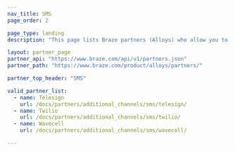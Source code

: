 ```yaml
---
nav_title: SMS
page_order: 2

page_type: landing
description: "This page lists Braze partners (Alloys) who allow you to use SMS via webhooks in your messaging campaigns."

layout: partner_page
partner_api: "https://www.braze.com/api/v1/partners.json"
partner_path: "https://www.braze.com/product/alloys/partners/"

partner_top_header: "SMS"

valid_partner_list:
  - name: Telesign
    url: /docs/partners/additional_channels/sms/telesign/
  - name: Twilio
    url: /docs/partners/additional_channels/sms/twilio/
  - name: Wavecell
    url: /docs/partners/additional_channels/sms/wavecell/

---
```

